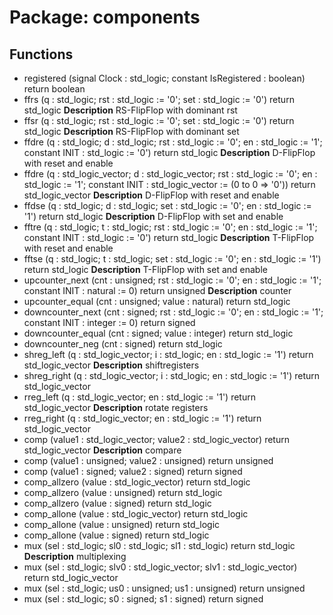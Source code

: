 # Package: components
## Functions
- registered <font id="function_arguments">(signal Clock : std_logic; constant IsRegistered : boolean)</font> <font id="function_return">return boolean</font>
- ffrs <font id="function_arguments">(q : std_logic;	rst : std_logic := '0'; set : std_logic := '0')</font> <font id="function_return">return std_logic</font>
**Description**
RS-FlipFlop with dominant rst
- ffsr <font id="function_arguments">(q : std_logic;	rst : std_logic := '0'; set : std_logic := '0')</font> <font id="function_return">return std_logic</font>
**Description**
RS-FlipFlop with dominant set
- ffdre <font id="function_arguments">(q : std_logic;					d : std_logic;				rst : std_logic := '0'; en : std_logic := '1'; constant INIT : std_logic := '0')</font> <font id="function_return">return std_logic</font>
**Description**
D-FlipFlop with reset and enable
- ffdre <font id="function_arguments">(q : std_logic_vector;	d : std_logic_vector;	rst : std_logic := '0'; en : std_logic := '1'; constant INIT : std_logic_vector := (0 to 0 => '0'))</font> <font id="function_return">return std_logic_vector</font>
**Description**
D-FlipFlop with reset and enable
- ffdse <font id="function_arguments">(q : std_logic;					d : std_logic;				set : std_logic := '0'; en : std_logic := '1')</font> <font id="function_return">return std_logic</font>
**Description**
D-FlipFlop with set and enable
- fftre <font id="function_arguments">(q : std_logic;					t : std_logic;				rst : std_logic := '0'; en : std_logic := '1'; constant INIT : std_logic := '0')</font> <font id="function_return">return std_logic</font>
**Description**
T-FlipFlop with reset and enable
- fftse <font id="function_arguments">(q : std_logic;					t : std_logic;				set : std_logic := '0'; en : std_logic := '1')</font> <font id="function_return">return std_logic</font>
**Description**
T-FlipFlop with set and enable
- upcounter_next <font id="function_arguments">(cnt : unsigned; rst : std_logic := '0'; en : std_logic := '1'; constant INIT : natural := 0)</font> <font id="function_return">return unsigned</font>
**Description**
counter
- upcounter_equal <font id="function_arguments">(cnt : unsigned; value : natural)</font> <font id="function_return">return std_logic</font>
- downcounter_next <font id="function_arguments">(cnt : signed; rst : std_logic := '0'; en : std_logic := '1'; constant INIT : integer := 0)</font> <font id="function_return">return signed</font>
- downcounter_equal <font id="function_arguments">(cnt : signed; value : integer)</font> <font id="function_return">return std_logic</font>
- downcounter_neg <font id="function_arguments">(cnt : signed)</font> <font id="function_return">return std_logic</font>
- shreg_left <font id="function_arguments">(q : std_logic_vector; i : std_logic; en : std_logic := '1')</font> <font id="function_return">return std_logic_vector</font>
**Description**
shiftregisters
- shreg_right <font id="function_arguments">(q : std_logic_vector; i : std_logic; en : std_logic := '1')</font> <font id="function_return">return std_logic_vector</font>
- rreg_left <font id="function_arguments">(q : std_logic_vector; en : std_logic := '1')</font> <font id="function_return">return std_logic_vector</font>
**Description**
rotate registers
- rreg_right <font id="function_arguments">(q : std_logic_vector; en : std_logic := '1')</font> <font id="function_return">return std_logic_vector</font>
- comp <font id="function_arguments">(value1 : std_logic_vector; value2 : std_logic_vector)</font> <font id="function_return">return std_logic_vector</font>
**Description**
compare
- comp <font id="function_arguments">(value1 : unsigned; value2 : unsigned)</font> <font id="function_return">return unsigned</font>
- comp <font id="function_arguments">(value1 : signed; value2 : signed)</font> <font id="function_return">return signed</font>
- comp_allzero <font id="function_arguments">(value	: std_logic_vector)</font> <font id="function_return">return std_logic</font>
- comp_allzero <font id="function_arguments">(value	: unsigned)</font> <font id="function_return">return std_logic</font>
- comp_allzero <font id="function_arguments">(value	: signed)</font> <font id="function_return">return std_logic</font>
- comp_allone <font id="function_arguments">(value	: std_logic_vector)</font> <font id="function_return">return std_logic</font>
- comp_allone <font id="function_arguments">(value	: unsigned)</font> <font id="function_return">return std_logic</font>
- comp_allone <font id="function_arguments">(value	: signed)</font> <font id="function_return">return std_logic</font>
- mux <font id="function_arguments">(sel : std_logic; sl0		: std_logic;				sl1		: std_logic)</font> <font id="function_return">return std_logic</font>
**Description**
multiplexing
- mux <font id="function_arguments">(sel : std_logic; slv0	: std_logic_vector;	slv1	: std_logic_vector)</font> <font id="function_return">return std_logic_vector</font>
- mux <font id="function_arguments">(sel : std_logic; us0		: unsigned;					us1		: unsigned)</font> <font id="function_return">return unsigned</font>
- mux <font id="function_arguments">(sel : std_logic; s0		: signed;						s1		: signed)</font> <font id="function_return">return signed</font>
